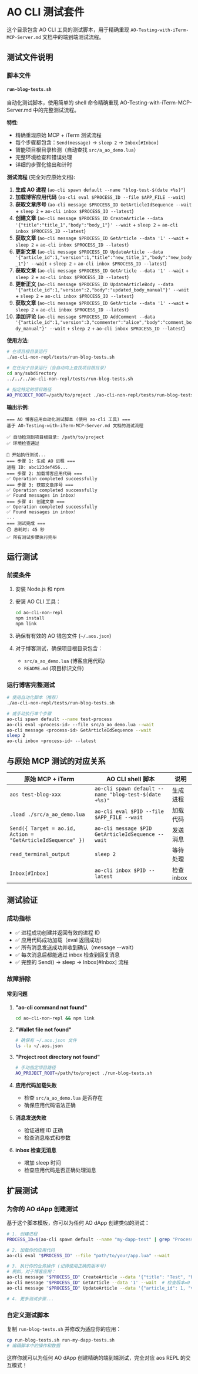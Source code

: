 # AO CLI 测试套件

这个目录包含 AO CLI 工具的测试脚本，用于精确重现 `AO-Testing-with-iTerm-MCP-Server.md` 文档中的端到端测试流程。

## 测试文件说明

### 脚本文件

#### `run-blog-tests.sh`
自动化测试脚本，使用简单的 shell 命令精确重现 AO-Testing-with-iTerm-MCP-Server.md 中的完整测试流程。

**特性**:
- 精确重现原始 MCP + iTerm 测试流程
- 每个步骤都包含：`Send(message)` → `sleep 2` → `Inbox[#Inbox]`
- 智能项目根目录检测（自动查找 `src/a_ao_demo.lua`）
- 完整环境检查和错误处理
- 详细的步骤化输出和计时

**测试流程** (完全对应原始文档):
1. **生成 AO 进程** (`ao-cli spawn default --name "blog-test-$(date +%s)"`)
2. **加载博客应用代码** (`ao-cli eval $PROCESS_ID --file $APP_FILE --wait`)
3. **获取文章序号** (`ao-cli message $PROCESS_ID GetArticleIdSequence --wait` + `sleep 2` + `ao-cli inbox $PROCESS_ID --latest`)
4. **创建文章** (`ao-cli message $PROCESS_ID CreateArticle --data '{"title":"title_1","body":"body_1"}' --wait` + `sleep 2` + `ao-cli inbox $PROCESS_ID --latest`)
5. **获取文章** (`ao-cli message $PROCESS_ID GetArticle --data '1' --wait` + `sleep 2` + `ao-cli inbox $PROCESS_ID --latest`)
6. **更新文章** (`ao-cli message $PROCESS_ID UpdateArticle --data '{"article_id":1,"version":1,"title":"new_title_1","body":"new_body_1"}' --wait` + `sleep 2` + `ao-cli inbox $PROCESS_ID --latest`)
7. **获取文章** (`ao-cli message $PROCESS_ID GetArticle --data '1' --wait` + `sleep 2` + `ao-cli inbox $PROCESS_ID --latest`)
8. **更新正文** (`ao-cli message $PROCESS_ID UpdateArticleBody --data '{"article_id":1,"version":2,"body":"updated_body_manual"}' --wait` + `sleep 2` + `ao-cli inbox $PROCESS_ID --latest`)
9. **获取文章** (`ao-cli message $PROCESS_ID GetArticle --data '1' --wait` + `sleep 2` + `ao-cli inbox $PROCESS_ID --latest`)
10. **添加评论** (`ao-cli message $PROCESS_ID AddComment --data '{"article_id":1,"version":3,"commenter":"alice","body":"comment_body_manual"}' --wait` + `sleep 2` + `ao-cli inbox $PROCESS_ID --latest`)

**使用方法**:
```bash
# 在项目根目录运行
./ao-cli-non-repl/tests/run-blog-tests.sh

# 在任何子目录运行（会自动向上查找项目根目录）
cd any/subdirectory
../../../ao-cli-non-repl/tests/run-blog-tests.sh

# 指定特定的项目路径
AO_PROJECT_ROOT=/path/to/project ./ao-cli-non-repl/tests/run-blog-tests.sh
```

**输出示例**:
```
=== AO 博客应用自动化测试脚本 (使用 ao-cli 工具) ===
基于 AO-Testing-with-iTerm-MCP-Server.md 文档的测试流程

✅ 自动检测到项目根目录: /path/to/project
✅ 环境检查通过

🚀 开始执行测试...
=== 步骤 1: 生成 AO 进程 ===
进程 ID: abc123def456...
=== 步骤 2: 加载博客应用代码 ===
✅ Operation completed successfully
=== 步骤 3: 获取文章序号 ===
✅ Operation completed successfully
✅ Found messages in inbox!
=== 步骤 4: 创建文章 ===
✅ Operation completed successfully
✅ Found messages in inbox!
...
=== 测试完成 ===
⏱️ 总耗时: 45 秒
✅ 所有测试步骤执行完毕
```

## 运行测试

### 前提条件

1. 安装 Node.js 和 npm
2. 安装 AO CLI 工具：
   ```bash
   cd ao-cli-non-repl
   npm install
   npm link
   ```

3. 确保有有效的 AO 钱包文件 (`~/.aos.json`)

4. 对于博客测试，确保项目根目录包含：
   - `src/a_ao_demo.lua` (博客应用代码)
   - `README.md` (项目标识文件)

### 运行博客完整测试

```bash
# 使用自动化脚本（推荐）
./ao-cli-non-repl/tests/run-blog-tests.sh

# 或手动执行单个步骤
ao-cli spawn default --name test-process
ao-cli eval <process-id> --file src/a_ao_demo.lua --wait
ao-cli message <process-id> GetArticleIdSequence --wait
sleep 2
ao-cli inbox <process-id> --latest
```

## 与原始 MCP 测试的对应关系

| 原始 MCP + iTerm | AO CLI shell 脚本 | 说明 |
|------------------|-------------------|------|
| `aos test-blog-xxx` | `ao-cli spawn default --name "blog-test-$(date +%s)"` | 生成进程 |
| `.load ./src/a_ao_demo.lua` | `ao-cli eval $PID --file $APP_FILE --wait` | 加载代码 |
| `Send({ Target = ao.id, Action = "GetArticleIdSequence" })` | `ao-cli message $PID GetArticleIdSequence --wait` | 发送消息 |
| `read_terminal_output` | `sleep 2` | 等待处理 |
| `Inbox[#Inbox]` | `ao-cli inbox $PID --latest` | 检查 inbox |

## 测试验证

### 成功指标

- ✅ 进程成功创建并返回有效的进程 ID
- ✅ 应用代码成功加载（eval 返回成功）
- ✅ 所有消息发送成功并收到确认（message --wait）
- ✅ 每次消息后都能通过 inbox 检查到回复消息
- ✅ 完整的 Send() → sleep → Inbox[#Inbox] 流程

### 故障排除

#### 常见问题

1. **"ao-cli command not found"**
   ```bash
   cd ao-cli-non-repl && npm link
   ```

2. **"Wallet file not found"**
   ```bash
   # 确保有 ~/.aos.json 文件
   ls -la ~/.aos.json
   ```

3. **"Project root directory not found"**
   ```bash
   # 手动指定项目路径
   AO_PROJECT_ROOT=/path/to/project ./run-blog-tests.sh
   ```

4. **应用代码加载失败**
   - 检查 `src/a_ao_demo.lua` 是否存在
   - 确保应用代码语法正确

5. **消息发送失败**
   - 验证进程 ID 正确
   - 检查消息格式和参数

6. **inbox 检查无消息**
   - 增加 sleep 时间
   - 检查应用代码是否正确处理消息

## 扩展测试

### 为你的 AO dApp 创建测试

基于这个脚本模板，你可以为任何 AO dApp 创建类似的测试：

```bash
# 1. 创建进程
PROCESS_ID=$(ao-cli spawn default --name "my-dapp-test" | grep "Process ID:" | awk '{print $3}')

# 2. 加载你的应用代码
ao-cli eval "$PROCESS_ID" --file "path/to/your/app.lua" --wait

# 3. 执行你的业务操作 (记得使用正确的版本号)
# 例如，对于博客应用：
ao-cli message "$PROCESS_ID" CreateArticle --data '{"title": "Test", "body": "Content"}' --wait
ao-cli message "$PROCESS_ID" GetArticle --data '1' --wait  # 检查版本=0
ao-cli message "$PROCESS_ID" UpdateArticle --data '{"article_id": 1, "version": 0, "title": "Updated"}' --wait

# 4. 更多测试步骤...
```

### 自定义测试脚本

复制 `run-blog-tests.sh` 并修改为适应你的应用：

```bash
cp run-blog-tests.sh run-my-dapp-tests.sh
# 编辑脚本中的操作和数据
```

这样你就可以为任何 AO dApp 创建精确的端到端测试，完全对应 aos REPL 的交互模式！